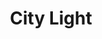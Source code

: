 ---
layout: firm_page
title: "City Light"
id: "citylight.vc"
permalink: "/citylightcitylight.vc/"
website: "https://citylight.vc"
offices: "New York (United States)"
investment_stages: "Series A, Series B"
portfolio_companies: ""
portfolio_link: "https://citylight.vc/portfolio/"
investment_markets: "Education, Safety & Care, Environment"
founded_year: "2004"
description: "City Light partners with companies where increased revenue directly correlates with positive social impact at scale. They focus on education, safety and care, and the environment, investing in experienced teams building scalable, impactful companies."
linkedin: "https://www.linkedin.com/company/city-light-capital/"
twitter: "https://twitter.com/citylightcap"
instagram: ""
team_page: "https://citylight.vc/team/"
investor_type: "Venture Capital"
crunchbase: "https://www.crunchbase.com/organization/city-light-capital"
pitchbook: "https://pitchbook.com/profiles/investor/41706-10"

# SEO Optimization
meta_title: "City Light - VC Firm - projectstartups.com"
meta_description: "City Light, City Light partners with companies where increased revenue directly correlates with positive social impact at scale. They focus on education, safety a..."
meta_keywords: "City Light, Education, Safety & Care, Environment, VC firm, venture capital, startup investor, projectstartups.com"
canonical_url: "https://vc.projectstartups.com/citylightcitylight.vc/"
---